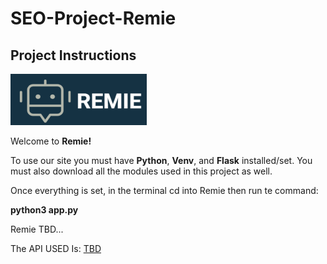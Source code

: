 # SEO-Project-Remie
## Project Instructions
![Logo](Remie/static/images/remielogo.png)

Welcome to **Remie!**  

To use our site you must have **Python**, **Venv**, and **Flask** installed/set. You must also download all the modules used in this project as well.

Once everything is set, in the terminal cd into Remie then run te command:

**python3 app.py**

Remie TBD...

The API USED Is: [TBD](https://api-ninjas.com/)  

